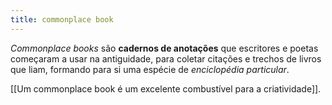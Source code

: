 ```yaml
---
title: commonplace book
---
```


*Commonplace books* são **cadernos de anotações** que escritores e poetas começaram a usar na antiguidade, para coletar citações e trechos de livros que liam, formando para si uma espécie de *enciclopédia particular*.

[[Um commonplace book é um excelente combustível para a criatividade]].